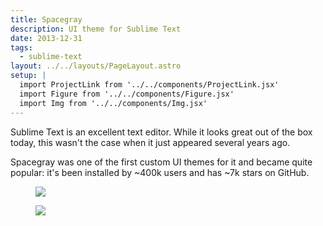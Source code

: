 ```yaml
---
title: Spacegray
description: UI theme for Sublime Text
date: 2013-12-31
tags:
  - sublime-text
layout: ../../layouts/PageLayout.astro
setup: |
  import ProjectLink from '../../components/ProjectLink.jsx'
  import Figure from '../../components/Figure.jsx'
  import Img from '../../components/Img.jsx'
---
```


Sublime Text is an excellent text editor. While it looks great out of the box
today, this wasn't the case when it just appeared several years ago.

Spacegray was one of the first custom UI themes for it and became quite popular:
it's been installed by ~400k users and has ~7k stars on GitHub.

<ProjectLink url="https://github.com/kkga/spacegray" title="Source code on GitHub" />

<Figure caption="Dark variant">
<Img src="https://raw.githubusercontent.com/kkga/spacegray/master/screenshots/spacegray.png" />
</Figure>

<Figure caption="Light variant">
<Img src="https://raw.githubusercontent.com/kkga/spacegray/master/screenshots/spacegray-light.png" />
</Figure>

